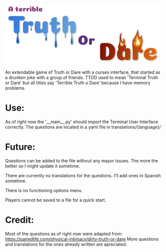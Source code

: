 ![A beeg Truth or Dare game logo](./BTOD.svg)

An extendable game of Truth or Dare with a curses interface, that started as a drunken joke with a group of friends.
TTOD used to mean 'Terminal Truth or Dare' but all titles say 'Terrible Truth o Dare' because I have memory problems.

# Use:
As of right now the '\_\_main\_\_.py' should import the Terminal User Interface correctly.
The questions are located in a yaml file in translations/{language}/

# Future:
Questions can be added to the file without any mayor issues. The more the better so I might update it sometime.

There are currently no translations for the questions. I'll add ones in Spanish sometime.

There is no functioning options menu.

Players cannot be saved to a file for a quick start.

# Credit:
Most of the questions as of right now were adapted from:
https://pairedlife.com/physical-intimacy/dirty-truth-or-dare
More questions and translations for the ones already written are apreciated.
